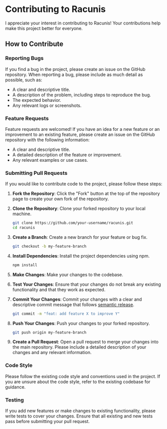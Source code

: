 # Contributing to Racunis

I appreciate your interest in contributing to Racunis! Your contributions help make this project better for everyone.

## How to Contribute

### Reporting Bugs

If you find a bug in the project, please create an issue on the GitHub repository. When reporting a bug, please include as much detail as possible, such as:

- A clear and descriptive title.
- A description of the problem, including steps to reproduce the bug.
- The expected behavior.
- Any relevant logs or screenshots.

### Feature Requests

Feature requests are welcomed! If you have an idea for a new feature or an improvement to an existing feature, please create an issue on the GitHub repository with the following information:

- A clear and descriptive title.
- A detailed description of the feature or improvement.
- Any relevant examples or use cases.

### Submitting Pull Requests

If you would like to contribute code to the project, please follow these steps:

1. **Fork the Repository**: Click the "Fork" button at the top of the repository page to create your own fork of the repository.

2. **Clone the Repository**: Clone your forked repository to your local machine.
   ```bash
   git clone https://github.com/your-username/racunis.git
   cd racunis
   ```

3. **Create a Branch**: Create a new branch for your feature or bug fix.
   ```bash
   git checkout -b my-feature-branch
   ```

4. **Install Dependencies**: Install the project dependencies using npm.
   ```bash
   npm install
   ```

5. **Make Changes**: Make your changes to the codebase.

6. **Test Your Changes**: Ensure that your changes do not break any existing functionality and that they work as expected.

7. **Commit Your Changes**: Commit your changes with a clear and descriptive commit message that follows [semantic release](https://semantic-release.gitbook.io/semantic-release/).
   ```bash
   git commit -m "feat: add feature X to improve Y"
   ```

8. **Push Your Changes**: Push your changes to your forked repository.
   ```bash
   git push origin my-feature-branch
   ```

9. **Create a Pull Request**: Open a pull request to merge your changes into the main repository. Please include a detailed description of your changes and any relevant information.

### Code Style

Please follow the existing code style and conventions used in the project. If you are unsure about the code style, refer to the existing codebase for guidance.

### Testing

If you add new features or make changes to existing functionality, please write tests to cover your changes. Ensure that all existing and new tests pass before submitting your pull request.

